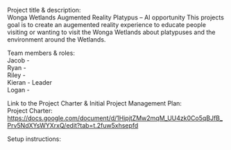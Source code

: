 Project title & description:\
Wonga Wetlands Augmented Reality Platypus – AI opportunity
This projects goal is to create an augemented reality experience to educate people visiting or wanting to visit the Wonga Wetlands about platypuses and the environment around the Wetlands.

Team members & roles:\
Jacob - \
Ryan - \
Riley - \
Kieran - Leader\
Logan - 

Link to the Project Charter & Initial Project Management Plan: \
Project Charter: https://docs.google.com/document/d/1HipjtZMw2mqM_UU4zk0Co5qBJfB_Prv5NdXYsWYXrxQ/edit?tab=t.2fuw5xhsepfd

Setup instructions:
